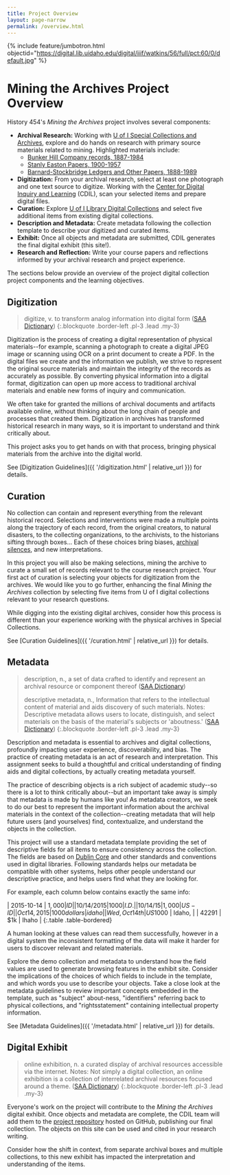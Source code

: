 ```yaml
---
title: Project Overview
layout: page-narrow
permalink: /overview.html
---
```


{% include feature/jumbotron.html objectid="https://digital.lib.uidaho.edu/digital/iiif/watkins/56/full/pct:60/0/default.jpg" %}

# Mining the Archives Project Overview

History 454's *Mining the Archives* project involves several components:

- **Archival Research:** Working with [U of I Special Collections and Archives](https://www.lib.uidaho.edu/special-collections/), explore and do hands on research with primary source materials related to mining. Highlighted materials include:
    - [Bunker Hill Company records, 1887-1984](http://archiveswest.orbiscascade.org/ark:/80444/xv65328)
    - [Stanly Easton Papers, 1900-1957](https://archiveswest.orbiscascade.org/ark:/80444/xv66353)
    - [Barnard-Stockbridge Ledgers and Other Papers, 1888-1989](https://archiveswest.orbiscascade.org/ark:/80444/xv01033)
- **Digitization:** From your archival research, select at least one photograph and one text source to digitize. Working with the [Center for Digital Inquiry and Learning](https://cdil.lib.uidaho.edu/) (CDIL), scan your selected items and prepare digital files.
- **Curation:** Explore [U of I Library Digital Collections](https://www.lib.uidaho.edu/digital/collections.html) and select five additional items from existing digital collections.
- **Description and Metadata:** Create metadata following the collection template to describe your digitized and curated items.
- **Exhibit:** Once all objects and metadata are submitted, CDIL generates the final digital exhibit (this site!). 
- **Research and Reflection:** Write your course papers and reflections informed by your archival research and project experience.

The sections below provide an overview of the project digital collection project components and the learning objectives.

## Digitization 

> digitize, v. to transform analog information into digital form ([SAA Dictionary](https://dictionary.archivists.org/entry/digitize.html))
{:.blockquote .border-left .pl-3 .lead .my-3}

Digitization is the process of creating a digital representation of physical materials--for example, scanning a photograph to create a digital JPEG image or scanning using OCR on a print document to create a PDF.
In the digital files we create and the information we publish, we strive to represent the original source materials and maintain the integrity of the records as accurately as possible.
By converting physical information into a digital format, digitization can open up more access to traditional archival materials and enable new forms of inquiry and communication.

We often take for granted the millions of archival documents and artifacts available online, without thinking about the long chain of people and processes that created them.
Digitization in archives has transformed historical research in many ways, so it is important to understand and think critically about.

This project asks you to get hands on with that process, bringing physical materials from the archive into the digital world.

See [Digitization Guidelines]({{ '/digitization.html' | relative_url }}) for details.

## Curation

No collection can contain and represent everything from the relevant historical record. 
Selections and interventions were made a multiple points along the trajectory of each record, from the original creators, to natural disasters, to the collecting organizations, to the archivists, to the historians sifting through boxes...
Each of these choices bring biases, [archival silences](https://dictionary.archivists.org/entry/archival-silence.html), and new interpretations.

In this project you will also be making selections, mining the archive to curate a small set of records relevant to the course research project.
Your first act of curation is selecting your objects for digitization from the archives.
We would like you to go further, enhancing the final *Mining the Archives* collection by selecting five items from U of I digital collections relevant to your research questions.

While digging into the existing digital archives, consider how this process is different than your experience working with the physical archives in Special Collections.

See [Curation Guidelines]({{ '/curation.html' | relative_url }}) for details.

## Metadata 

> description, n., a set of data crafted to identify and represent an archival resource or component thereof ([SAA Dictionary](https://dictionary.archivists.org/entry/description.html))
>
> descriptive metadata, n., Information that refers to the intellectual content of material and aids discovery of such materials. Notes: Descriptive metadata allows users to locate, distinguish, and select materials on the basis of the material's subjects or 'aboutness.' ([SAA Dictionary](https://dictionary.archivists.org/entry/descriptive-metadata.html))
{:.blockquote .border-left .pl-3 .lead .my-3}

Description and metadata is essential to archives and digital collections, profoundly impacting user experience, discoverability, and bias. 
The practice of creating metadata is an act of research and interpretation.
This assignment seeks to build a thoughtful and critical understanding of finding aids and digital collections, by actually creating metadata yourself.

The practice of describing objects is a rich subject of academic study--so there is a lot to think critically about--but an important take away is simply that metadata is made by humans like you!
As metadata creators, we seek to do our best to represent the important information about the archival materials in the context of the collection--creating metadata that will help future users (and yourselves) find, contextualize, and understand the objects in the collection.

This project will use a standard metadata template providing the set of descriptive fields for all items to ensure consistency across the collection.
The fields are based on [Dublin Core](https://www.dublincore.org/specifications/dublin-core/dcmi-terms/) and other standards and conventions used in digital libraries. 
Following standards helps our metadata be compatible with other systems, helps other people understand our descriptive practice, and helps users find what they are looking for.

For example, each column below contains exactly the same info:

| 2015-10-14 | $1,000 | ID |
| 10/14/2015 | 1000 | I.D. |
| 10/14/15 | 1,000 | US-ID |
| Oct 14, 2015 | 1000 dollars | idaho |
| Wed, Oct 14th | US$1000 | Idaho, |
| 42291 | $1k | Ihaho |
{:.table .table-bordered}

A human looking at these values can read them successfully, however in a digital system the inconsistent formatting of the data will make it harder for users to discover relevant and related materials.

Explore the demo collection and metadata to understand how the field values are used to generate browsing features in the exhibit site.
Consider the implications of the choices of which fields to include in the template, and which words you use to describe your objects.
Take a close look at the metadata guidelines to review important concepts embedded in the template, such as "subject" about-ness, "identifiers" referring back to physical collections, and "rightsstatement" containing intellectual property information.

See [Metadata Guidelines]({{ '/metadata.html' | relative_url }}) for details.

## Digital Exhibit

> online exhibition, n. a curated display of archival resources accessible via the internet. Notes: Not simply a digital collection, an online exhibition is a collection of interrelated archival resources focused around a theme. ([SAA Dictionary](https://dictionary.archivists.org/entry/online-exhibition.html))
{:.blockquote .border-left .pl-3 .lead .my-3}

Everyone's work on the project will contribute to the *Mining the Archives* digital exhibit.
Once objects and metadata are complete, the CDIL team will add them to the [project repository](https://github.com/thecdil/hist-454-2022) hosted on GitHub, publishing our final collection.
The objects on this site can be used and cited in your research writing.

Consider how the shift in context, from separate archival boxes and multiple collections, to this new exhibit has impacted the interpretation and understanding of the items.

